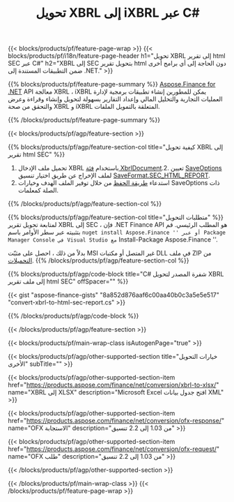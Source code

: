 ﻿---
title: تحويل XBRL إلى iXBRL عبر C#
description: نموذج رمز للتحويل من XBRL إلى SEC html report C#. استخدم API رمز المثال لملفات الدُفعات XBRL لتحويل تقرير SEC html داخل التطبيقات المستندة إلى .NET. 
url: /ar/net/conversion/xbrl-to-sec-html-report/
family: finance
platformtag: net
feature: convert
informat: XBRL
outformat: HTML
otherformats: XLSX
---
{{< blocks/products/pf/feature-page-wrap >}}
{{< blocks/products/pf/i18n/feature-page-header h1="تحويل XBRL إلى تقرير html SEC عبر C#" h2="XBRL إلى SEC بتحويل تقرير html دون الحاجة إلى أي برامج أخرى ضمن التطبيقات المستندة إلى .NET." >}}

{{% blocks/products/pf/feature-page-summary %}}
[Aspose.Finance for .NET](https://products.aspose.com/finance/net/) API معالجة XBRL ، iXBRL يمكن للمطورين إنشاء تطبيقات برمجية لإدارة العمليات التجارية والتحليل المالي وإعداد التقارير بسهولة لتحويل وإنشاء وقراءة وعرض والتحقق من صحة XBRL و iXBRL المتعلقة بالتمويل الملفات. 

{{% /blocks/products/pf/feature-page-summary %}}

{{< blocks/products/pf/agp/feature-section >}}

{{% blocks/products/pf/agp/feature-section-col title="كيفية تحويل XBRL إلى تقرير html SEC" %}}
1. تحميل ملف الإدخال XBRL باستخدام [فئة XbrlDocument](https://apireference.aspose.com/finance/net/aspose.finance.xbrl/xbrldocument).2. تعيين [SaveOptions](https://apireference.aspose.com/finance/net/aspose.finance.xbrl/saveoptions) لملف الإخراج عن طريق اختيار تنسيق [SaveFormat.SEC_HTML_REPORT](https://apireference.aspose.com/finance/net/aspose.finance.xbrl/saveformat).
3. استدعاء [طريقة الحفظ](https://apireference.aspose.com/finance/net/aspose.finance.xbrl.xbrldocument/save/methods/2) من خلال توفير الملف الهدف وخيارات SaveOptions ذات الصلة كمعلمات.

{{% /blocks/products/pf/agp/feature-section-col %}}

{{% blocks/products/pf/agp/feature-section-col title="متطلبات التحويل" %}}
لمتابعة تحويل تقرير XBRL إلى SEC ، فإن .NET Finance API هو المطلب الرئيسي. قم بتثبيته عبر سطر الأوامر باسم `` nuget install Aspose.Finance '' أو عبر Package Manager Console في Visual Studio مع `` Install-Package Aspose.Finance ''.

بدلاً من ذلك ، احصل على مثبّت MSI غير المتصل أو مكتبات DLL في ملف ZIP من [التحميلات](https://downloads.aspose.com/finance/net).
{{% /blocks/products/pf/agp/feature-section-col %}}

{{% blocks/products/pf/agp/code-block title="C# شفرة المصدر لتحويل XBRL إلى ملف تقرير html SEC" offSpacer="" %}}

{{< gist "aspose-finance-gists" "8a852d876aaf6c00aa40b0c3a5e5e517" "convert-xbrl-to-html-sec-report.cs" >}}

{{% /blocks/products/pf/agp/code-block %}}

{{< /blocks/products/pf/agp/feature-section >}}

{{< blocks/products/pf/main-wrap-class isAutogenPage="true" >}}

{{< blocks/products/pf/agp/other-supported-section title="خيارات التحويل الأخرى" subTitle="" >}}

{{< blocks/products/pf/agp/other-supported-section-item href="https://products.aspose.com/finance/net/conversion/xbrl-to-xlsx/" name="XBRL إلى XLSX" description="Microsoft Excel افتح جدول بيانات XML" >}}

{{< blocks/products/pf/agp/other-supported-section-item href="https://products.aspose.com/finance/net/conversion/ofx-response/" name="OFX الاستجابة" description="من 1.03 إلى 2.2 تنسيق" >}}

{{< blocks/products/pf/agp/other-supported-section-item href="https://products.aspose.com/finance/net/conversion/ofx-request/" name="OFX طلب" description="من 1.03 إلى 2.2 تنسيق" >}}

{{< /blocks/products/pf/agp/other-supported-section >}}

{{< /blocks/products/pf/main-wrap-class >}}
{{< /blocks/products/pf/feature-page-wrap >}}